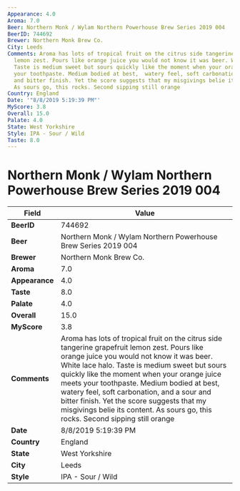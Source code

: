 ```yaml
---
Appearance: 4.0
Aroma: 7.0
Beer: Northern Monk / Wylam Northern Powerhouse Brew Series 2019 004
BeerID: 744692
Brewer: Northern Monk Brew Co.
City: Leeds
Comments: Aroma has lots of tropical fruit on the citrus side tangerine grapefruit
  lemon zest. Pours like orange juice you would not know it was beer. White lace halo.
  Taste is medium sweet but sours quickly like the moment when your orange juice meets
  your toothpaste. Medium bodied at best,  watery feel, soft carbonation, and a sour
  and bitter finish. Yet the score suggests that my misgivings belie its content.
  As sours go, this rocks. Second sipping still orange
Country: England
Date: '"8/8/2019 5:19:39 PM"'
MyScore: 3.8
Overall: 15.0
Palate: 4.0
State: West Yorkshire
Style: IPA - Sour / Wild
Taste: 8.0
---
```


# Northern Monk / Wylam Northern Powerhouse Brew Series 2019 004

| Field         | Value |
|---------------|-------|
| **BeerID** | 744692 |
| **Beer** | Northern Monk / Wylam Northern Powerhouse Brew Series 2019 004 |
| **Brewer** | Northern Monk Brew Co. |
| **Aroma** | 7.0 |
| **Appearance** | 4.0 |
| **Taste** | 8.0 |
| **Palate** | 4.0 |
| **Overall** | 15.0 |
| **MyScore** | 3.8 |
| **Comments** | Aroma has lots of tropical fruit on the citrus side tangerine grapefruit lemon zest. Pours like orange juice you would not know it was beer. White lace halo. Taste is medium sweet but sours quickly like the moment when your orange juice meets your toothpaste. Medium bodied at best,  watery feel, soft carbonation, and a sour and bitter finish. Yet the score suggests that my misgivings belie its content. As sours go, this rocks. Second sipping still orange |
| **Date** | 8/8/2019 5:19:39 PM |
| **Country** | England |
| **State** | West Yorkshire |
| **City** | Leeds |
| **Style** | IPA - Sour / Wild |
